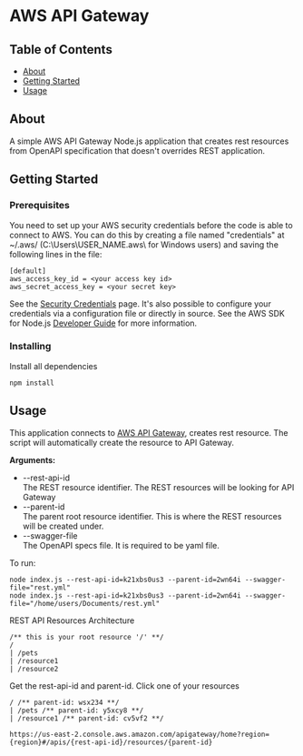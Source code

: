 # AWS API Gateway

## Table of Contents
+ [About](#about)
+ [Getting Started](#getting_started)
+ [Usage](#usage)

## About <a name = "about"></a>
A simple AWS API Gateway Node.js application that creates rest resources from OpenAPI specification that doesn't overrides REST application.

## Getting Started <a name = "getting_started"></a>
### Prerequisites

You need to set up your AWS security credentials before the code is able
to connect to AWS. You can do this by creating a file named "credentials" at ~/.aws/
(C:\Users\USER_NAME.aws\ for Windows users) and saving the following lines in the file:

```
[default]
aws_access_key_id = <your access key id>
aws_secret_access_key = <your secret key>
```
See the [Security Credentials](http://aws.amazon.com/security-credentials) page.
It's also possible to configure your credentials via a configuration file or
directly in source. See the AWS SDK for Node.js [Developer Guide](http://docs.aws.amazon.com/AWSJavaScriptSDK/guide/node-configuring.html)
for more information.

### Installing

Install all dependencies

```
npm install
```
## Usage <a name = "usage"></a>
This application connects to [AWS API Gateway](https://aws.amazon.com/api-gateway/), creates rest resource. The script will automatically create the resource to API Gateway. <br>

**Arguments:**
* --rest-api-id <br>
The REST resource identifier. The REST resources will be looking for API Gateway
* --parent-id <br>
The parent root resource identifier. This is where the REST resources will be created under.
* --swagger-file <br>
The OpenAPI specs file. It is required to be yaml file.

To run:
```
node index.js --rest-api-id=k21xbs0us3 --parent-id=2wn64i --swagger-file="rest.yml"
node index.js --rest-api-id=k21xbs0us3 --parent-id=2wn64i --swagger-file="/home/users/Documents/rest.yml"
```

REST API Resources Architecture
```
/** this is your root resource '/' **/
/
| /pets 
| /resource1
| /resource2
```

Get the rest-api-id and parent-id. Click one of your resources
```
/ /** parent-id: wsx234 **/
| /pets /** parent-id: y5xcy8 **/
| /resource1 /** parent-id: cv5vf2 **/

https://us-east-2.console.aws.amazon.com/apigateway/home?region={region}#/apis/{rest-api-id}/resources/{parent-id}
```

